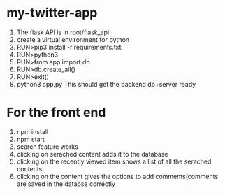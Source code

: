 # my-twitter-app
1. The flask API is in root/flask_api
2. create a virtual environment for python
3. RUN>pip3 install -r requirements.txt
4. RUN>python3
5. RUN>from app import db
6. RUN>db.create_all()
7. RUN>exit()
8. python3 app.py
This should get the backend db+server ready

# For the front end
1. npm install 
2. npm start
3. search feature works
4. clicking on serached content adds it to the database
5. clicking on the recently viewed item shows a list of all the serached contents
6. clicking on the content gives the options to add comments(comments are saved in the databse correctly 
